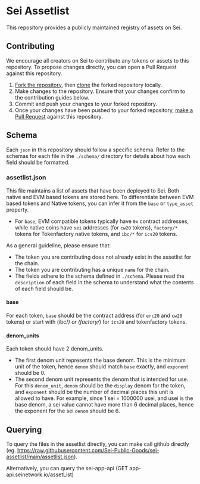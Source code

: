 # Sei Assetlist
This repository provides a publicly maintained registry of assets on Sei.

## Contributing
We encourage all creators on Sei to contribute any tokens or assets to this repository. To propose changes directly, you can open a Pull Request against this repository.

1. [Fork the repository](https://guides.github.com/activities/forking/), then [clone](https://docs.github.com/en/get-started/exploring-projects-on-github/contributing-to-a-project#cloning-a-fork) the forked repository locally.
2. Make changes to the repository. Ensure that your changes confirm to the contribution guides below.
3. Commit and push your changes to your forked repository.
4. Once your changes have been pushed to your forked repository, [make a Pull Request](https://git-scm.com/downloads) against this repository.

## Schema
Each `json` in this repository should follow a specific schema. Refer to the schemas for each file in the `./schema/` directory for details about how each field should be formatted.

### assetlist.json
This file maintains a list of assets that have been deployed to Sei. Both native and EVM based tokens are stored here. To differentiate between EVM based tokens and Native tokens, you can infer it from the `base` or `type_asset` property.
- For `base`, EVM compatible tokens typically have `0x` contract addresses, while native coins have `sei` addresses (for `cw20` tokens), `factory/*` tokens for Tokenfactory native tokens, and `ibc/*` for `ics20` tokens.

As a general guideline, please ensure that:
- The token you are contributing does not already exist in the assetlist for the chain.
- The token you are contributing has a unique `name` for the chain.
- The fields adhere to the schema defined in `./schema`. Please read the `description` of each field in the schema to understand what the contents of each field should be.

#### base
For each token, `base` should be the contract address (for `erc20` and `cw20` tokens) or start with (ibc/*) or (factory/*) for `ics20` and tokenfactory tokens.

#### denom_units
Each token should have 2 denom_units.
- The first denom unit represents the base denom. This is the minimum unit of the token, hence `denom` should match `base` exactly, and `exponent` should be 0.
- The second denom unit represents the denom that is intended for use. For this `denom_unit`, `denom` should be the `display` denom for the token, and `exponent` should be the number of decimal places this unit is allowed to have. For example, since 1 sei = 1000000 usei, and usei is the base denom, a sei value cannot have more than 6 decimal places, hence the exponent for the sei `denom` should be 6.

## Querying
To query the files in the assetlist directly, you can make call github directly (eg. https://raw.githubusercontent.com/Sei-Public-Goods/sei-assetlist/main/assetlist.json).

Alternatively, you can query the sei-app-api (GET app-api.seinetwork.io/assetList)